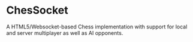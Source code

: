 ChesSocket
==========

A HTML5/Websocket-based Chess implementation with support for local and server multiplayer as well as AI opponents.
